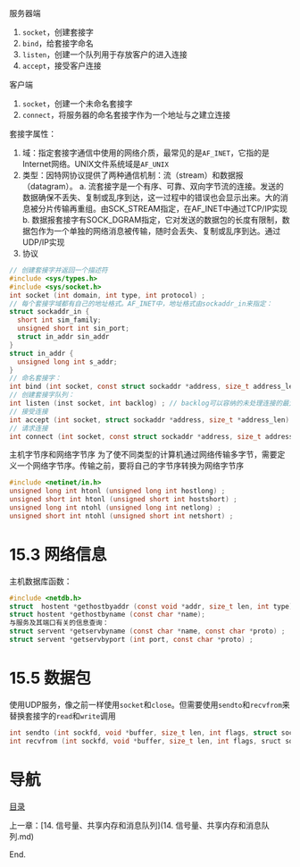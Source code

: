 服务器端

1. `socket`，创建套接字
2. `bind`，给套接字命名
3. `listen`，创建一个队列用于存放客户的进入连接
4. `accept`，接受客户连接

客户端

1. `socket`，创建一个未命名套接字
2. `connect`，将服务器的命名套接字作为一个地址与之建立连接

套接字属性：

1. 域：指定套接字通信中使用的网络介质，最常见的是`AF_INET`，它指的是Internet网络。UNIX文件系统域是`AF_UNIX`
2. 类型：因特网协议提供了两种通信机制：流（stream）和数据报（datagram）。
	a. 流套接字是一个有序、可靠、双向字节流的连接。发送的数据确保不丢失、复制或乱序到达，这一过程中的错误也会显示出来。大的消息被分片传输再重组。由SCK_STREAM指定，在AF_INET中通过TCP/IP实现
	b. 数据报套接字有SOCK_DGRAM指定，它对发送的数据包的长度有限制，数据包作为一个单独的网络消息被传输，随时会丢失、复制或乱序到达。通过UDP/IP实现
3. 协议

```c 
// 创建套接字并返回一个描述符
#include <sys/types.h>
#include <sys/socket.h>
int socket (int domain, int type, int protocol) ;
// 每个套接字域都有自己的地址格式。AF_INET中，地址格式由sockaddr_in来指定：
struct sockaddr_in {
  short int sim_family;
  unsigned short int sin_port; 
  struct in_addr sin_addr
}
struct in_addr {
  unsigned long int s_addr;
}
// 命名套接字：
int bind (int socket, const struct sockaddr *address, size_t address_len) ;
// 创建套接字队列：
int listen (inst socket, int backlog) ; // backlog可以容纳的未处理连接的最大数目
// 接受连接
int accept (int socket, struct sockaddr *address, size_t *address_len) ;
// 请求连接
int connect (int socket, const struct sockaddr *address, size_t address_len) ;
```

主机字节序和网络字节序
为了使不同类型的计算机通过网络传输多字节，需要定义一个网络字节序。传输之前，要将自己的字节序转换为网络字节序

```c 
#include <netinet/in.h>
unsigned long int htonl (unsigned long int hostlong) ;
unsigned short int htonl (unsigned short int hostshort) ;
unsigned long int ntohl (unsigned long int netlong) ;
unsigned short int ntohl (unsigned short int netshort) ;
```

# 15.3 网络信息

主机数据库函数：
```c 
#include <netdb.h>
struct  hostent *gethostbyaddr (const void *addr, size_t len, int type) ;
struct hostent *gethostbyname (const char *name);
与服务及其端口有关的信息查询：
struct servent *getservbyname (const char *name, const char *proto) ;
struct servent *getservbyport (int port, const char *proto) ;
```

# 15.5 数据包

使用UDP服务，像之前一样使用`socket`和`close`。但需要使用`sendto`和`recvfrom`来替换套接字的`read`和`write`调用

```c 
int sendto (int sockfd, void *buffer, size_t len, int flags, struct sockaddr *to, socklen_t tolen); 
int recvfrom (int sockfd, void *buffer, size_t len, int flags, sruct sockaddr *from, socklen_t *fromlen);
```

# 导航

[目录](README.md)

上一章：[14. 信号量、共享内存和消息队列](14. 信号量、共享内存和消息队列.md)

End.